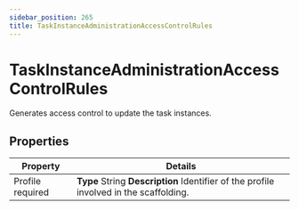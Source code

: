 ```yaml
---
sidebar_position: 265
title: TaskInstanceAdministrationAccessControlRules
---
```


# TaskInstanceAdministrationAccessControlRules

Generates access control to update the task instances.

## Properties

| Property | Details |
| --- | --- |
| Profile required | **Type**  String  **Description** Identifier of the profile involved in the scaffolding. |